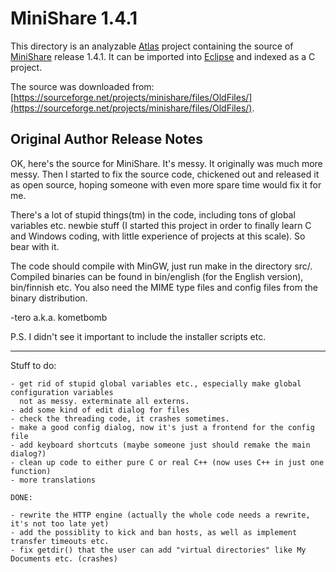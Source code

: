 # MiniShare 1.4.1

This directory is an analyzable [Atlas](http://www.ensoftcorp.com/atlas/) project containing the source of [MiniShare](http://minishare.sourceforge.net/) release 1.4.1. It can be imported into [Eclipse](https://www.eclipse.org/) and indexed as a C project.

The source was downloaded from: [https://sourceforge.net/projects/minishare/files/OldFiles/](https://sourceforge.net/projects/minishare/files/OldFiles/).

## Original Author Release Notes
OK, here's the source for MiniShare. It's messy. It originally was much more messy.
Then I started to fix the source code, chickened out and released it as open source,
hoping someone with even more spare time would fix it for me.

There's a lot of stupid things(tm) in the code, including tons of global variables
etc. newbie stuff (I started this project in order to finally learn C and Windows
coding, with little experience of projects at this scale). So bear with it. 

The code should compile with MinGW, just run make in the directory src/. Compiled 
binaries can be found in bin/english (for the English version), bin/finnish etc.
You also need the MIME type files and config files from the binary distribution.

-tero a.k.a. kometbomb

P.S. I didn't see it important to include the installer scripts etc.

---

Stuff to do:

	- get rid of stupid global variables etc., especially make global configuration variables
	  not as messy. exterminate all externs.
	- add some kind of edit dialog for files
	- check the threading code, it crashes sometimes.
	- make a good config dialog, now it's just a frontend for the config file
	- add keyboard shortcuts (maybe someone just should remake the main dialog?)
	- clean up code to either pure C or real C++ (now uses C++ in just one function)
	- more translations
	
	DONE:
	
	- rewrite the HTTP engine (actually the whole code needs a rewrite, it's not too late yet)	
	- add the possiblity to kick and ban hosts, as well as implement transfer timeouts etc.
	- fix getdir() that the user can add "virtual directories" like My Documents etc. (crashes)
	